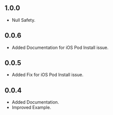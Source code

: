 ## 1.0.0

* Null Safety.
## 0.0.6

* Added Documentation for iOS Pod Install issue.

## 0.0.5

* Added Fix for iOS Pod Install issue.

## 0.0.4

* Added Documentation.
* Improved Example.
